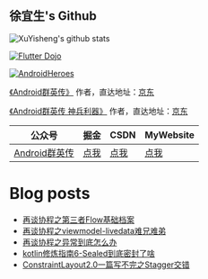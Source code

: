 ## 徐宜生's Github

![XuYisheng's github stats](https://github-readme-stats.vercel.app/api?username=xuyisheng&show_icons=true&theme=dracula)

[![Flutter Dojo](https://github-readme-stats.vercel.app/api/pin/?username=xuyisheng&repo=flutter_dojo)](https://github.com/xuyisheng/flutter_dojo)

[![AndroidHeroes](https://github-readme-stats.vercel.app/api/pin/?username=xuyisheng&repo=AndroidHeroes)](https://github.com/xuyisheng/AndroidHeroes)

[《Android群英传》](https://item.jd.com/11758334.html) 作者，直达地址：[京东](https://item.jd.com/11758334.html)

[《Android群英传 神兵利器》](https://item.jd.com/11948837.html) 作者，直达地址：[京东](https://item.jd.com/11948837.html)

| 公众号   | 掘金     |  CSDN   | MyWebsite
|---------|---------|---------|------
| [Android群英传]()  |  [点我](https://juejin.im/user/57de4f970bd1d00057f3646f/posts) |   [点我](https://blog.csdn.net/eclipsexys) | [点我](https://xuyisheng.top/)

# Blog posts
<!-- BLOG-POST-LIST:START -->
- [再谈协程之第三者Flow基础档案](https://xuyisheng.top/flow_basic/)
- [再谈协程之viewmodel-livedata难兄难弟](https://xuyisheng.top/viewmodel-livedata/)
- [再谈协程之异常到底怎么办](https://xuyisheng.top/coroutine_exception/)
- [kotlin修炼指南6-Sealed到底密封了啥](https://xuyisheng.top/kotlin6/)
- [ConstraintLayout2.0一篇写不完之Stagger交错](https://xuyisheng.top/constraintlayout2_stagger/)
<!-- BLOG-POST-LIST:END -->
